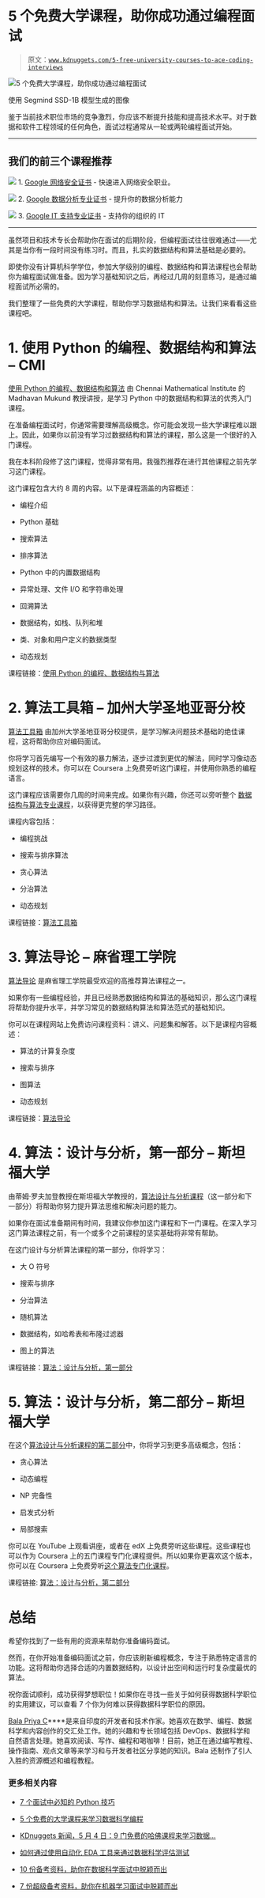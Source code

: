 # 5 个免费大学课程，助你成功通过编程面试

> 原文：[`www.kdnuggets.com/5-free-university-courses-to-ace-coding-interviews`](https://www.kdnuggets.com/5-free-university-courses-to-ace-coding-interviews)

![5 个免费大学课程，助你成功通过编程面试](img/a473efd0137ab56d53ce401cd31f132e.png)

使用 Segmind SSD-1B 模型生成的图像

鉴于当前技术职位市场的竞争激烈，你应该不断提升技能和提高技术水平。对于数据和软件工程领域的任何角色，面试过程通常从一轮或两轮编程面试开始。

* * *

## 我们的前三个课程推荐

![](img/0244c01ba9267c002ef39d4907e0b8fb.png) 1\. [Google 网络安全证书](https://www.kdnuggets.com/google-cybersecurity) - 快速进入网络安全职业。

![](img/e225c49c3c91745821c8c0368bf04711.png) 2\. [Google 数据分析专业证书](https://www.kdnuggets.com/google-data-analytics) - 提升你的数据分析能力

![](img/0244c01ba9267c002ef39d4907e0b8fb.png) 3\. [Google IT 支持专业证书](https://www.kdnuggets.com/google-itsupport) - 支持你的组织的 IT

* * *

虽然项目和技术专长会帮助你在面试的后期阶段，但编程面试往往很难通过——尤其是当你有一段时间没有练习时。而且，扎实的数据结构和算法基础是必要的。

即使你没有计算机科学学位，参加大学级别的编程、数据结构和算法课程也会帮助你为编程面试做准备。因为学习基础知识之后，再经过几周的刻意练习，是通过编程面试所必需的。

我们整理了一些免费的大学课程，帮助你学习数据结构和算法。让我们来看看这些课程吧。

# 1\. 使用 Python 的编程、数据结构和算法 – CMI

[使用 Python 的编程、数据结构和算法](https://archive.nptel.ac.in/courses/106/106/106106145/) 由 Chennai Mathematical Institute 的 Madhavan Mukund 教授讲授，是学习 Python 中的数据结构和算法的优秀入门课程。

在准备编程面试时，你通常需要理解高级概念。你可能会发现一些大学课程难以跟上。因此，如果你以前没有学习过数据结构和算法的课程，那么这是一个很好的入门课程。

我在本科阶段修了这门课程，觉得非常有用。我强烈推荐在进行其他课程之前先学习这门课程。

这门课程包含大约 8 周的内容。以下是课程涵盖的内容概述：

+   编程介绍

+   Python 基础

+   搜索算法

+   排序算法

+   Python 中的内置数据结构

+   异常处理、文件 I/O 和字符串处理

+   回溯算法

+   数据结构，如栈、队列和堆

+   类、对象和用户定义的数据类型

+   动态规划

课程链接：[使用 Python 的编程、数据结构与算法](https://archive.nptel.ac.in/courses/106/106/106106145/)

# 2\. 算法工具箱 – 加州大学圣地亚哥分校

[算法工具箱](https://www.coursera.org/learn/algorithmic-toolbox) 由加州大学圣地亚哥分校提供，是学习解决问题技术基础的绝佳课程，这将帮助你应对编码面试。

你将学习首先编写一个有效的暴力解法，逐步过渡到更优的解法，同时学习像动态规划这样的技术。你可以在 Coursera 上免费旁听这门课程，并使用你熟悉的编程语言。

这门课程应该需要你几周的时间来完成。如果你有兴趣，你还可以旁听整个 [数据结构与算法专业课程](https://www.coursera.org/specializations/data-structures-algorithms)，以获得更完整的学习路径。

课程内容包括：

+   编程挑战

+   搜索与排序算法

+   贪心算法

+   分治算法

+   动态规划

课程链接：[算法工具箱](https://www.coursera.org/learn/algorithmic-toolbox)

# 3\. 算法导论 – 麻省理工学院

[算法导论](https://ocw.mit.edu/courses/6-006-introduction-to-algorithms-fall-2011/) 是麻省理工学院最受欢迎的高推荐算法课程之一。

如果你有一些编程经验，并且已经熟悉数据结构和算法的基础知识，那么这门课程将帮助你提升水平，并学习常见的数据结构算法和算法范式的基础知识。

你可以在课程网站上免费访问课程资料：讲义、问题集和解答。以下是课程内容概述：

+   算法的计算复杂度

+   搜索与排序

+   图算法

+   动态规划

课程链接：[算法导论](https://ocw.mit.edu/courses/6-006-introduction-to-algorithms-fall-2011/)

# 4\. 算法：设计与分析，第一部分 – 斯坦福大学

由蒂姆·罗夫加登教授在斯坦福大学教授的，[算法设计与分析课程](https://youtube.com/playlist?list=PLXFMmlk03Dt7Q0xr1PIAriY5623cKiH7V&feature=shared)（这一部分和下一部分）将帮助你努力提升算法思维和解决问题的能力。

如果你在面试准备期间有时间，我建议你参加这门课程和下一门课程。在深入学习这门算法课程之前，有一个或多个之前课程的坚实基础将非常有帮助。

在这门设计与分析算法课程的第一部分，你将学习：

+   大 O 符号

+   搜索与排序

+   分治算法

+   随机算法

+   数据结构，如哈希表和布隆过滤器

+   图上的算法

课程链接：[算法：设计与分析，第一部分](https://youtube.com/playlist?list=PLXFMmlk03Dt7Q0xr1PIAriY5623cKiH7V&feature=shared)

# 5\. 算法：设计与分析，第二部分 – 斯坦福大学

在这个[算法设计与分析课程的第二部分](https://youtube.com/playlist?list=PLXFMmlk03Dt5EMI2s2WQBsLsZl7A5HEK6&feature=shared)中，你将学习到更多高级概念，包括：

+   贪心算法

+   动态编程

+   NP 完备性

+   启发式分析

+   局部搜索

你可以在 YouTube 上观看讲座，或者在 edX 上免费旁听这些课程。这些课程也可以作为 Coursera 上的五门课程专门化课程提供。所以如果你更喜欢这个版本，你可以在 Coursera 上免费旁听[这个算法专门化课程](https://www.coursera.org/specializations/algorithms)。

课程链接: [算法：设计与分析，第二部分](https://youtube.com/playlist?list=PLXFMmlk03Dt5EMI2s2WQBsLsZl7A5HEK6&feature=shared)

# 总结

希望你找到了一些有用的资源来帮助你准备编码面试。

然而，在你开始准备编码面试之前，你应该刷新编程概念，专注于熟悉特定语言的功能。这将帮助你选择合适的内置数据结构，以设计出空间和运行时复杂度最优的算法。

祝你面试顺利，成功获得梦想职位！如果你在寻找一些关于如何获得数据科学职位的实用建议，可以查看 7 个你为何难以获得数据科学职位的原因。

**[](https://twitter.com/balawc27)**[Bala Priya C](https://www.kdnuggets.com/wp-content/uploads/bala-priya-author-image-update-230821.jpg)****是来自印度的开发者和技术作家。她喜欢在数学、编程、数据科学和内容创作的交汇处工作。她的兴趣和专长领域包括 DevOps、数据科学和自然语言处理。她喜欢阅读、写作、编程和喝咖啡！目前，她正在通过编写教程、操作指南、观点文章等来学习和与开发者社区分享她的知识。Bala 还制作了引人入胜的资源概述和编程教程。

### 更多相关内容

+   [7 个面试中必知的 Python 技巧](https://www.kdnuggets.com/2023/03/7-mustknow-python-tips-coding-interviews.html)

+   [5 个免费的大学课程来学习数据科学编程](https://www.kdnuggets.com/5-free-university-courses-to-learn-coding-for-data-science)

+   [KDnuggets 新闻，5 月 4 日：9 门免费的哈佛课程来学习数据…](https://www.kdnuggets.com/2022/n18.html)

+   [如何通过使用自动化 EDA 工具来通过数据科学评估测试](https://www.kdnuggets.com/2022/04/ace-data-science-assessment-test-automatic-eda-tools.html)

+   [10 份备考资料，助你在数据科学面试中脱颖而出](https://www.kdnuggets.com/2022/10/10-cheat-sheets-need-ace-data-science-interview.html)

+   [7 份超级备考资料，助你在机器学习面试中脱颖而出](https://www.kdnuggets.com/2022/12/7-super-cheat-sheets-need-ace-machine-learning-interview.html)

